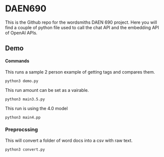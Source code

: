 # DAEN690

This is the Github repo for the wordsmiths DAEN 690 project. Here you will find a couple of python file used to call the chat API and the embedding API of OpenAI APIs. 


## Demo

#### Commands 

This runs a sample 2 person example of getting tags and compares them. 
```http
python3 demo.py 
```

This run amount can be set as a vairable. 
```http
python3 main3.5.py
```
This run is using the 4.0 model
```http
python3 main4.pp
```

### Preprocssing

This will convert a folder of word docs into a csv with raw text. 
```http
python3 convert.py  
```
